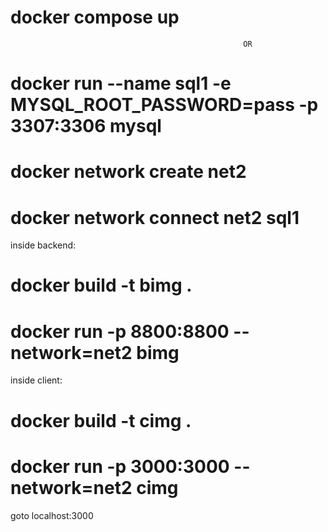 # docker compose up

														OR							

# docker run --name sql1 -e MYSQL_ROOT_PASSWORD=pass -p 3307:3306  mysql
# docker network create net2
# docker network connect net2 sql1
inside backend:
# 	docker build -t bimg .
#	docker run -p 8800:8800 --network=net2 bimg
inside client:
#	docker build -t cimg .
#	docker run -p 3000:3000 --network=net2 cimg
goto localhost:3000